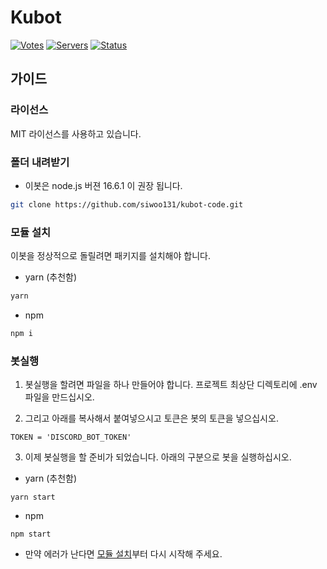 # Kubot

[![Votes](https://koreanbots.dev/api/widget/bots/votes/704999866094452816.svg?style=classic&scale=1.5)](https://koreanbots.dev/bots/704999866094452816)
[![Servers](https://koreanbots.dev/api/widget/bots/servers/704999866094452816.svg?style=classic&scale=1.5)](https://koreanbots.dev/bots/704999866094452816)
[![Status](https://koreanbots.dev/api/widget/bots/status/704999866094452816.svg?style=classic&scale=1.5)](https://koreanbots.dev/bots/704999866094452816)

## 가이드

### 라이선스

MIT 라이선스를 사용하고 있습니다.

### 폴더 내려받기

- 이봇은 node.js 버젼 16.6.1 이 권장 됩니다.

```sh
git clone https://github.com/siwoo131/kubot-code.git
```

### 모듈 설치

이봇을 정상적으로 돌릴려면 패키지를 설치해야 합니다.

- yarn (추천함)

```sh
yarn
```

- npm

```sh
npm i
```

### 봇실행

1. 봇실행을 할려면 파일을 하나 만들어야 합니다. 프로젝트 최상단 디렉토리에 .env 파일을 만드십시오.

2. 그리고 아래를 복사해서 붙여넣으시고 토큰은 봇의 토큰을 넣으십시오.

```
TOKEN = 'DISCORD_BOT_TOKEN'
```

3. 이제 봇실행을 할 준비가 되었습니다. 아래의 구분으로 봇을 실행하십시오.

- yarn (추천함)

```
yarn start
```

- npm

```
npm start
```

- 만약 에러가 난다면 [모듈 설치](https://github.com/siwoo131/kubot-code#https://github.com/siwoo131/kubot-code#모듈-설치)부터 다시 시작해 주세요.
